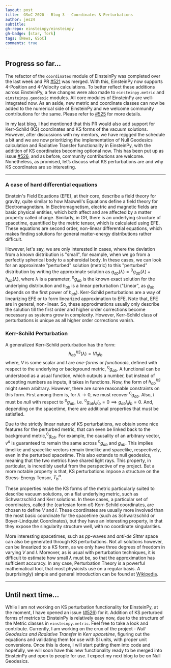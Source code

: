 ```yaml
---
layout: post
title:  GSoC 2020 - Blog 3 - Coordinates & Perturbations
author: jes24
subtitle: 
gh-repo: einsteinpy/einsteinpy
gh-badge: [star, fork]
tags: [News, GSoC]
comments: true
---
```


## Progress so far...

The refactor of the `coordinates` module of EinsteinPy was completed over the last week and PR [#521](https://github.com/einsteinpy/einsteinpy/pull/521) was merged. With this, EinsteinPy now supports 4-Position and 4-Velocity calculations. To better reflect these additions across EinsteinPy, a few changes were also made to `einsteinpy.metric` and `einsteinpy.geodesic` modules. All core modules of EinsteinPy are well-integrated now. As an aside, new metric and coordinate classes can now be added to the numerical side of EinsteinPy and we welcome community contributions for the same. Please refer to [#525](https://github.com/einsteinpy/einsteinpy/issues/525) for more details.

In my last blog, I had mentioned that this PR would also add support for Kerr-Schild (KS) coordinates and KS forms of the vacuum solutions. However, after discussions with my mentors, we have rejigged the schedule a bit and we are now prioritizing the implementation of Null Geodesics calculation and Radiative Transfer functionality in EinsteinPy, with the addition of KS coordinates becoming optional now. This has been put up as issue [#526](https://github.com/einsteinpy/einsteinpy/issues/526), and as before, community contributions are welcome. Nonetheless, as promised, let’s discuss what KS perturbations are and why KS coordinates are so interesting.

---

### A case of hard differential equations

Einstein's Field Equations (EFE), at their core, describe a field theory for gravity, quite similar to how Maxwell's Equations define a field theory for Electromagnetism. In Electromagnetism, electric and magnetic fields are basic physical entities, which both affect and are affected by a matter property called charge. Similarly, in GR, there is an underlying structure of spacetime, quantified by the metric tensor, which is calculated using EFE. These equations are second order, non-linear differential equations, which makes finding solutions for general matter-energy distributions rather difficult.

However, let's say, we are only interested in cases, where the deviation from a known distribution is "small", for example, when we go from a perfectly spherical body to a spheroidal body. In these cases, we can look for an approximate "perturbed" solution (metric) to this "perturbed" distribution by writing the approximate solution as $g_{ab}(\lambda) = {^0g_{ab}}(\lambda) + h_{ab}(\lambda)$, where $\lambda$ is a parameter, ${^0g_{ab}}$ is the known exact solution for the underlying distribution and $h_{ab}$ is a linear perturbation ("Linear", as $g_{ab}$ depends on the first power of $h_{ab}$). Kerr-Schild perturbations are a way of linearizing EFE or to form linearized approximation to EFE. Note that, EFE are in general, non-linear. So, these approximations usually only describe the solution till the first order and higher order corrections become necessary as systems grow in complexity. However, Kerr-Schild class of perturbations is unique as all higher order corrections vanish.


### Kerr-Schild Perturbation
A generalized Kerr-Schild perturbation has the form:
$$h_{ab}^{KS}(\lambda) = V l_a l_b$$
where, $V$ is some scalar and $l$ are *one-forms* or *functionals*, defined with respect to the underlying or background metric, ${^0g_{ab}}$. A functional can be understood as a usual function, which outputs a number, but instead of accepting numbers as inputs, it takes in functions. Now, the form of $h_{ab}^{KS}$ might seem arbitrary. However, there are some reasonable constraints on this form. First among them is, for $\lambda \to 0$, we must recover ${^0g_{ab}}$. Also, $l$ must be *null* with respect to ${^0g_{ab}}$, i.e. ${^0g_{ab}}l_a l_b = 0 \implies {g_{ab}}l_a l_b = 0$. And, depending on the spacetime, there are additional properties that must be satisfied.

Due to the strictly linear nature of KS perturbations, we obtain some nice features for the perturbed metric, that can even be linked back to the background metric,${^0g_{ab}}$. For example, the causality of an arbitrary vector, $v^a$ is guaranteed to remain the same across ${^0g_{ab}}$ and $g_{ab}$. This implies timelike and spacelike vectors remain timelike and spacelike, respectively, even in the perturbed spacetime. This also extends to null geodesics, meaning that the two metrics have shared light rays. This property, in particular, is incredibly useful from the perspective of my project. But a more notable property is that, KS perturbations impose a structure on the Stress-Energy Tensor, $T_b^a$. 

These properties make the KS forms of the metric particularly suited to describe vacuum solutions, on a flat underlying metric, such as Schwarzschild and Kerr solutions. In these cases, a particular set of coordinates, called the (cartesian form of) Kerr-Schild coordinates, are chosen to define $V$ and $l$. These coordinates are usually more involved than the most basic coordinate for the spacetime (such as Schwarzschild or Boyer-Lindquist Coordinates), but they have an interesting property, in that they expose the singularity structure well, with no coordinate singularities.

More interesting spacetimes, such as *pp*-waves and *anti-de Sitter* space can also be generated through KS perturbations. Not all solutions however, can be linearized to a KS form, as we only have three degrees of freedom in varying $V$ and $l$. Moreover, as is usual with perturbation techniques, it is difficult to estimate how small $\lambda$ must be, so that the approximation has sufficient accuracy. In any case, Perturbation Theory is a powerful mathematical tool, that most physicists use on a regular basis. A (surprisingly) simple and general introduction can be found at [Wikipedia](https://en.wikipedia.org/wiki/Perturbation_theory).

---
## Until next time...
While I am not working on KS perturbation functionality for EinsteinPy, at the moment, I have opened an issue ([#526](https://github.com/einsteinpy/einsteinpy/issues/526)) for it. Addition of KS perturbed forms of metrics to EinsteinPy is relatively easy now, due to the structure of the Metric classes in `einsteinpy.metric`. Feel free to take a look and contribute. Currently, I am working on the crux of the project - *Null Geodesics and Radiative Transfer in Kerr spacetime*, figuring out the equations and validating them for use with SI units, with proper unit conversions. Once this is done, I will start putting them into code and hopefully, we will soon have this new functionality ready to be merged into EinsteinPy and open to people for use. I expect my next blog to be on Null Geodesics.